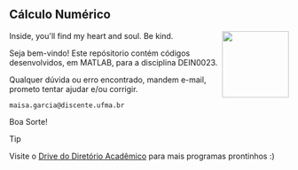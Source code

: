 ## Cálculo Numérico

<img src="https://portalpadrao.ufma.br/site/institucional/superintendencias/sce/manual-da-marca/png-logo-ufma-colorido.png/@@images/image.png" width="120" align="right"> </a>

Inside, you'll find my heart and soul. Be kind.

Seja bem-vindo! Este repósitorio contém códigos desenvolvidos, em MATLAB, para a disciplina DEIN0023. 

Qualquer dúvida ou erro encontrado, mandem e-mail, prometo tentar ajudar e/ou corrigir.

`maisa.garcia@discente.ufma.br`

Boa Sorte!

> [!TIP]
> Visite o [Drive do Diretório Acadêmico](https://drive.google.com/drive/u/1/folders/1ypSuLBkAdTDFcqNDHhFhFcSgu1zf4_Qs) para mais programas prontinhos :)
